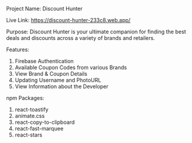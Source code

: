 Project Name: Discount Hunter

Live Link: https://discount-hunter-233c8.web.app/

Purpose: Discount Hunter is your ultimate companion for finding the best deals and discounts across a variety of brands and retailers.

Features:

1. Firebase Authentication
2. Available Coupon Codes from various Brands
3. View Brand & Coupon Details
4. Updating Username and PhotoURL
5. View Information about the Developer


npm Packages:

1. react-toastify
2. animate.css
3. react-copy-to-clipboard
4. react-fast-marquee
5. react-stars